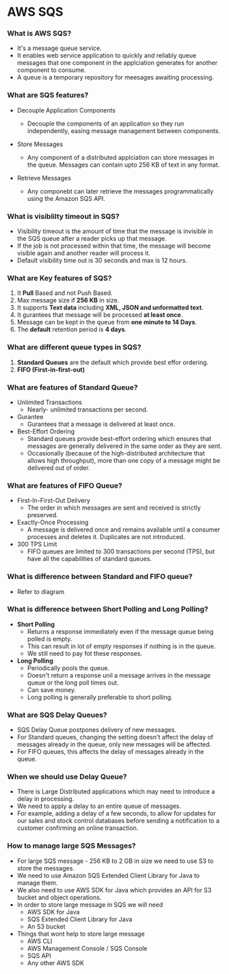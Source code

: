 # AWS SQS

### What is AWS SQS?

- It's a message queue service.
- It enables web service application to quickly and reliably queue messages that one component in the applciation generates for another component to consume.
- A queue is a temporary repository for meesages awaiting processing.

### What are SQS features?

- Decouple Application Components
  - Decouple the components of an application so they run independently, easing message management between components.

- Store Messages
  - Any component of a distributed applciation can store messages in the queue. Messages can contain upto 256 KB of text in any format.

- Retrieve Messages
  - Any componebt can later retrieve the messages programmatically using the Amazon SQS API.

### What is visiblilty timeout in SQS?

- Visibility timeout is the amount of time that the message is invisible in the SQS queue after a reader picks up that message.
- If the job is not processed within that time, the message will become visible again and another reader will process it.
- Default visibility time out is 30 seconds and max is 12 hours.

### What are Key features of SQS?

1. It **Pull** Based and not Push Based.
2. Max message size if **256 KB** in size.
3. It supports **Text data** including **XML, JSON and unformatted text**.
4. It gurantees that message will be processed **at least once**.
5. Message can be kept in the queue from **one minute to 14 Days**.
6. The **default** retention period is **4 days**.

### What are different queue types in SQS?

1. **Standard Queues** are the default which provide best effor ordering.
2. **FIFO (First-in-first-out)**

### What are features of Standard Queue?

- Unlimited Transactions
  - Nearly- unlimited transactions per second.
- Gurantee
  - Gurantees that a message is delivered at least once.
- Best-Effort Ordering
  - Standard queues provide best-effort ordering which ensures that messages are generally delivered in the same order as they are sent.
  - Occasionally (because of the high-distributed architecture that allows high throughput), more than one copy of a message might be delivered out of order.

### What are features of FIFO Queue?

- First-In-First-Out Delivery
  - The order in which messages are sent and received is strictly preserved.
- Exactly-Once Processing
  - A message is delivered once and remains available until a consumer processes and deletes it. Duplicates are not introduced.
- 300 TPS Limit
  - FIFO queues are limited to 300 transactions per second (TPS), but have all the capabilities of standard queues.

### What is difference between Standard and FIFO queue?

- Refer to diagram

### What is difference between Short Polling and Long Polling?

- **Short Polling**
  - Returns a response immediately even if the message queue being polled is empty.
  - This can result in lot of empty responses if nothing is in the queue.
  - We still need to pay fot these responses.
- **Long Polling**
  - Periodically pools the queue.
  - Doesn't return a response unil a message arrives in the message queue or the long poll times out.
  - Can save money.
  - Long polling is generally preferable to short polling.

### What are SQS Delay Queues?

- SQS Delay Queue postpones delivery of new messages.
- For Standard queues, changing the setting doesn't affect the delay of messages already in the queue, only new messages will be affected.
- For FIFO queues, this affects the delay of messages already in the queue.

### When we should use Delay Queue?

- There is Large Distributed applications which may need to introduce a delay in processing.
- We need to apply a delay to an entire queue of messages.
- For example, adding a delay of a few seconds, to allow for updates for our sales and stock control databases before sending a notification to a customer confirming an online transaction.

### How to manage large SQS Messages?

- For large SQS message - 256 KB to 2 GB in size we need to use S3 to store the messages.
- We need to use Amazon SQS Extended Client Library for Java to manage them.
- We also need to use AWS SDK for Java which provides an API for S3 bucket and object operations.
- In order to store large message in SQS we will need
  - AWS SDK for Java
  - SQS Extended Client Library for Java
  - An S3 bucket
- Things that wont help to store large message
  - AWS CLI
  - AWS Management Console / SQS Console
  - SQS API
  - Any other AWS SDK